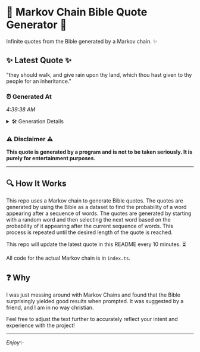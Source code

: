# 📖 Markov Chain Bible Quote Generator 📖

Infinite quotes from the Bible generated by a Markov chain. ✨

## ✨ Latest Quote ✨
"they should walk, and give rain upon thy land, which thou hast given to thy people for an inheritance."

### ⏰ Generated At
*4:39:38 AM*

<details>
    <summary>🛠️ Generation Details</summary>
    <p>
        <strong>🌱 Seed:</strong> they<br>
        <strong>🔄 Iterations:</strong> 18<br>
        <strong>📜 Context History:</strong><br>[ they ]: should<br>[ they, should ]: walk,<br>[ they, should, walk, ]: and<br>[ they, should, walk,, and ]: give<br>[ they, should, walk,, and, give ]: rain<br>[ they, should, walk,, and, give, rain ]: upon<br>[ should, walk,, and, give, rain, upon ]: thy<br>[ walk,, and, give, rain, upon, thy ]: land,<br>[ and, give, rain, upon, thy, land, ]: which<br>[ give, rain, upon, thy, land,, which ]: thou<br>[ rain, upon, thy, land,, which, thou ]: hast<br>[ upon, thy, land,, which, thou, hast ]: given<br>[ thy, land,, which, thou, hast, given ]: to<br>[ land,, which, thou, hast, given, to ]: thy<br>[ which, thou, hast, given, to, thy ]: people<br>[ thou, hast, given, to, thy, people ]: for<br>[ hast, given, to, thy, people, for ]: an<br>[ given, to, thy, people, for, an ]: inheritance.<br>
    </p>
</details>

### ⚠️ Disclaimer ⚠️
**This quote is generated by a program and is not to be taken seriously. It is purely for entertainment purposes.**

---

## 🔍 How It Works

This repo uses a Markov chain to generate Bible quotes. The quotes are generated by using the Bible as a dataset to find the probability of a word appearing after a sequence of words. The quotes are generated by starting with a random word and then selecting the next word based on the probability of it appearing after the current sequence of words. This process is repeated until the desired length of the quote is reached.

This repo will update the latest quote in this README every 10 minutes. ⏳

All code for the actual Markov chain is in `index.ts`.

## ❓ Why

I was just messing around with Markov Chains and found that the Bible surprisingly yielded good results when prompted. 
It was suggested by a friend, and I am in no way christian.

Feel free to adjust the text further to accurately reflect your intent and experience with the project!

---

*Enjoy*✨
